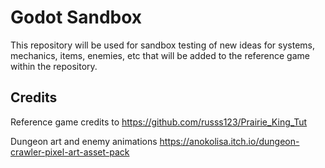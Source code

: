 # Godot Sandbox

This repository will be used for sandbox testing of new ideas for systems, mechanics, items, enemies, etc that will be added to the reference game within the repository.

## Credits

Reference game credits to <https://github.com/russs123/Prairie_King_Tut>

Dungeon art and enemy animations <https://anokolisa.itch.io/dungeon-crawler-pixel-art-asset-pack>
